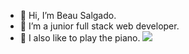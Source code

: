 - 👋 Hi, I’m Beau Salgado.
- 🌱 I’m a junior full stack web developer.
-  👀 I also like to play the piano.
![](https://komarev.com/ghpvc/?username=beausalgado)

<!---
beau-augusto/beau-augusto is a ✨ special ✨ repository because its `README.md` (this file) appears on your GitHub profile.
You can click the Preview link to take a look at your changes.
--->

